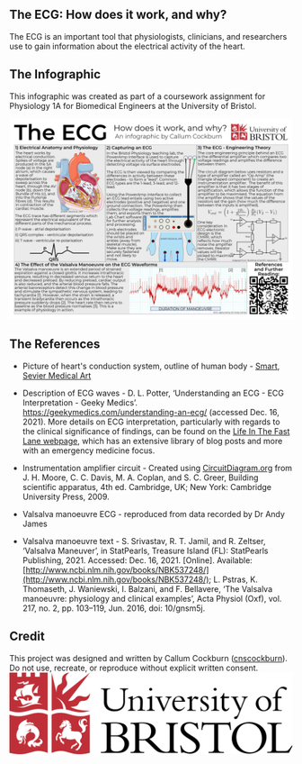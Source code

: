 ## The ECG: How does it work, and why?

The ECG is an important tool that physiologists, clinicians, and researchers use to gain information about the electrical activity of the heart.

## The Infographic

This infographic was created as part of a coursework assignment for Physiology 1A for Biomedical Engineers at the University of Bristol.

![ECG Infographic](https://raw.githubusercontent.com/cnscockburn/ECGInfographic/main/Complete%20Poster%20v2.jpg)

## The References

- Picture of heart's conduction system, outline of human body - [Smart, Sevier Medical Art](https://smart.servier.com/)

- Description of ECG waves - D. L. Potter, ‘Understanding an ECG - ECG Interpretation - Geeky Medics’. <https://geekymedics.com/understanding-an-ecg/> (accessed Dec. 16, 2021). More details on ECG interpretation, particularly with regards to the clinical significance of findings, can be found on the [Life In The Fast Lane webpage](https://litfl.com/library/), which has an extensive library of blog posts and more with an emergency medicine focus.

- Instrumentation amplifier circuit - Created using [CircuitDiagram.org](https://www.circuit-diagram.org/) from J. H. Moore, C. C. Davis, M. A. Coplan, and S. C. Greer, Building scientific apparatus, 4th ed. Cambridge, UK; New York: Cambridge University Press, 2009.

- Valsalva manoeuvre ECG - reproduced from data recorded by Dr Andy James

- Valsalva manoeuvre text - S. Srivastav, R. T. Jamil, and R. Zeltser, ‘Valsalva Maneuver’, in StatPearls, Treasure Island (FL): StatPearls Publishing, 2021. Accessed: Dec. 16, 2021. [Online]. Available: [http://www.ncbi.nlm.nih.gov/books/NBK537248/](http://www.ncbi.nlm.nih.gov/books/NBK537248/); L. Pstras, K. Thomaseth, J. Waniewski, I. Balzani, and F. Bellavere, ‘The Valsalva manoeuvre: physiology and clinical examples’, Acta Physiol (Oxf), vol. 217, no. 2, pp. 103–119, Jun. 2016, doi: 10/gnsm5j.

## Credit

This project was designed and written by Callum Cockburn ([cnscockburn](https://github.com/cnscockburn)).
Do not use, recreate, or reproduce without explicit written consent.
![University of Bristol logo](https://raw.githubusercontent.com/cnscockburn/ECGInfographic/main/university-of-bristol-logo-png-transparent.png)

